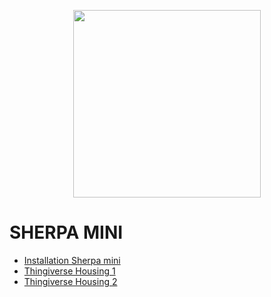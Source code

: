 <p align="center">  
  <img src="https://user-images.githubusercontent.com/62854582/165348626-f43df93a-9f9c-441e-a301-b984425f9c99.jpg" width="300"/>  
</p>

# SHERPA MINI

- [Installation Sherpa mini](https://3dprintbeginner.com/sherpa-mini-direct-drive-upgrade-for-flsun-super-racer/)
- [Thingiverse Housing 1](https://www.thingiverse.com/thing:4926469)
- [Thingiverse Housing 2](https://www.thingiverse.com/thing:5100991)

